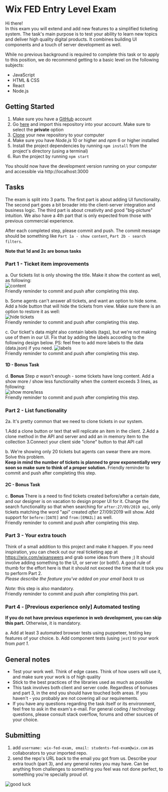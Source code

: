 # Wix FED Entry Level Exam

Hi there!  
In this exam you will extend and add new features to a simplified ticketing system.
The task's main purpose is to test your ability to learn new topics and deliver high quality digital products. It combines building UI components and a touch of server development as well.

While no previous background is required to complete this task or to apply to this position, we do recommend getting to a basic level on the following subjects:
- JavaScript
- HTML & CSS
- React
- Node.js

## Getting Started
1. Make sure you have a [GitHub](https://github.com) account
2. Go [here](https://github.com/new/import) and import this repository into your account. Make sure to select the **private** option
3. [Clone](https://try.github.io/) your new repository to your computer
4. Make sure you have *Node.js* 10 or higher and *npm* 6 or higher installed
5. Install the project dependencies by running `npm install` from the project's directory (using a terminal)
6. Run the project by running `npm start`

You should now have the development version running on your computer and accessible via http://localhost:3000

## Tasks

The exam is split into 3 parts. The first part is about adding UI functionality. The second part goes a bit broader into the client-server integration and business logic.
The third part is about creativity and good "big-picture" intuition. 
We also have a 4th part that is only expected from those with previous commercial experience.

After each completed step, please commit and push. The commit message should be something like `Part 1a - show content`, `Part 2b - search filters`. 

**Note that 1d and 2c are bonus tasks**


### Part 1 - Ticket item improvements

a. Our tickets list is only showing the title. Make it show the content as well, as following:  
![content](https://d2x3xhvgiqkx42.cloudfront.net/3d412e82-d97e-487e-b1a3-41a6bd24a05b/b9bd9ddb-c0bf-4b55-888e-747f0d6524c8/2019/09/27/6fec98b0-c9cd-4583-ac9f-eaf8983c4061/6043b7ba-e795-4807-8aca-9f693c0450eb.png)  
Friendly reminder to commit and push after completing this step.

b. Some agents can't answer all tickets, and want an option to hide some.
Add a hide button that will hide the tickets from view. Make sure there is an option to restore it as well:  
![hide tickets](https://d2x3xhvgiqkx42.cloudfront.net/3d412e82-d97e-487e-b1a3-41a6bd24a05b/b9bd9ddb-c0bf-4b55-888e-747f0d6524c8/2019/09/27/233c0170-fd67-4fb5-92c1-54de14d71350/b653f595-a0b7-4233-9259-a8b3d8d1d271.gif)  
Friendly reminder to commit and push after completing this step.

c. Our ticket's data *might* also contain labels (tags), but we're not making use of them in our UI. Fix that by adding the labels according to the following design below. PS: feel free to add more labels to the data (data.json) if you need.
![labels](https://d2x3xhvgiqkx42.cloudfront.net/3d412e82-d97e-487e-b1a3-41a6bd24a05b/b9bd9ddb-c0bf-4b55-888e-747f0d6524c8/2019/09/27/6d307660-953a-4e00-a28d-ffbc48e68fb8/5d422571-d37c-4890-9837-4f786f1e5e10.png)  
Friendly reminder to commit and push after completing this step.

#### 1D - Bonus Task
d. **Bonus** Step *a* wasn't enough - some tickets have long content. Add a show more / show less functionality when the content exceeds 3 lines, as following:  
![show more/less](https://d2x3xhvgiqkx42.cloudfront.net/3d412e82-d97e-487e-b1a3-41a6bd24a05b/b9bd9ddb-c0bf-4b55-888e-747f0d6524c8/2019/09/27/fd41c164-d566-471e-9723-e785b313845a/738cbaa0-93e8-4f02-861d-6fab92c608bd.gif)  
 Friendly reminder to commit and push after completing this step.
 

### Part 2 - List functionality

2a. It's pretty common that we need to clone tickets in our system.

1.Add a clone button or text that will replicate an item in the client.
2.Add a clone method in the API and server and add an in memory item to the collection 
3.Connect your client side "clone" button to that API call

b. We're showing only 20 tickets but agents can swear there are more. Solve this problem.  
**Keep in mind the number of tickets is planned to grow exponentially very soon so make sure to think of a proper solution.**
Friendly reminder to commit and push after completing this step.


#### 2C - Bonus Task 
c. **Bonus** There is a need to find tickets created before/after a certain date, and our designer is on vacation to design proper UI for it. Change the search functionality so that when searching for `after:27/09/2019 api`, only tickets matching the word "api" created *after* 27/09/2019 will show. Add support for `before:[DATE]` and `from:[EMAIL]` as well.  
Friendly reminder to commit and push after completing this step.


### Part 3 - Your extra touch
Think of a small addition to this project and make it happen. If you need inspiration, you can check out our real ticketing app at https://wix.com/wixanswers and grab some ideas from there ;)
It should involve adding something to the UI, or server (or both!).
A good rule of thumb for the effort here is that it should not exceed the time that it took you to perform Part 2.  
*Please describe the feature you've added on your email back to us*

*Note:* this step is also mandatory.  
Friendly reminder to commit and push after completing this part.

### Part 4 - [Previous experience only] Automated testing
**If you do not have previous experience in web development, you can skip this part.**
Otherwise, it is mandatory. 

a. Add at least 3 automated browser tests using puppeteer, testing key features of your choice.
b. Add component tests (using `jest`) to your work from *part 1*.
 
## General notes
- Test your work well. Think of edge cases. Think of how users will use it, and make sure your work is of high quality
- Stick to the best practices of the libraries used as much as possible
- This task involves both client and server code. Regardless of bonuses and part 3, in the end you should have touched both areas. If you haven't - you probably are not covering all our requirements.
- If you have any questions regarding the task itself or its environment, feel free to ask in the exam's e-mail. For general coding / technology questions, please consult stack overflow, forums and other sources of your choice.


## Submitting

1. add `username: wix-fed-exam, email: students-fed-exam@wix.com` as collaborators to your imported repo.
2. send the repo's URL back to the email you got from us. Describe your extra touch (part 3), and any general notes you may have. Can be anything from challenges to something you feel was not done perfect, to something you're specially proud of.

![good luck](https://media.giphy.com/media/12XDYvMJNcmLgQ/giphy.gif)
